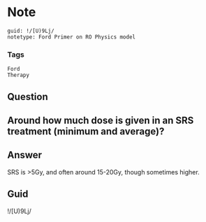 # Note
```
guid: !/[U)9Lj/
notetype: Ford Primer on RO Physics model
```

### Tags
```
Ford
Therapy
```

## Question
<h2>Around how much dose is given in an SRS treatment (minimum and average)?</h2>

## Answer
<section>
<p>SRS is >5Gy, and often around 15-20Gy, though sometimes higher.</p>


</section>

## Guid
!/[U)9Lj/
